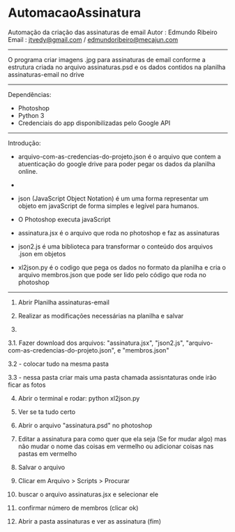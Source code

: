 # AutomacaoAssinatura
Automação da criação das assinaturas de email
Autor : Edmundo Ribeiro 
Email : jtvedy@gmail.com / edmundoribeiro@mecajun.com

------------------------------------------------------------------------------
O programa criar imagens .jpg para assinaturas de email conforme a estrutura 
criada no arquivo assinaturas.psd e os dados contidos na planilha assinaturas-email no drive

------------------------------------------------------------------------------
Dependências:
- Photoshop
- Python 3
- Credenciais do app disponibilizadas pelo Google API

------------------------------------------------------------------------------
Introdução:

- arquivo-com-as-credencias-do-projeto.json é o arquivo que contem 
  a atuenticação do google drive para poder pegar os dados da planilha online.

-
- json (JavaScript Object Notation) é um uma forma representar um objeto
  em javaScript de forma simples e legível para humanos.

- O Photoshop executa javaScript

- assinatura.jsx é o arquivo que roda no photoshop e faz as assinaturas

- json2.js é uma biblioteca para transformar o conteúdo dos arquivos .json em objetos

- xl2json.py é o codigo que pega os dados no formato da planilha e cria o arquivo 
  membros.json que pode ser lido pelo código que roda no photoshop

------------------------------------------------------------------------------


1) Abrir Planilha assinaturas-email

2) Realizar as modificações necessárias na planilha e salvar

3)
  3.1. Fazer download dos arquivos: "assinatura.jsx", "json2.js", "arquivo-com-as-credencias-do-projeto.json",
   e "membros.json"
   
  3.2 - colocar tudo na mesma pasta
  
  3.3 - nessa pasta criar mais uma pasta chamada assisntaturas onde irão ficar as fotos

4) Abrir o terminal e rodar: python xl2json.py

5) Ver se ta tudo certo

6) Abrir o arquivo "assinatura.psd" no photoshop

7) Editar a assinatura para como quer que ela seja (Se for mudar algo)
   mas não mudar o nome das coisas em vermelho ou adicionar coisas nas pastas em vermelho

8) Salvar o arquivo

9) Clicar em Arquivo > Scripts > Procurar

10) buscar o arquivo assinaturas.jsx e selecionar ele

11) confirmar número de membros (clicar ok)

12) Abrir a pasta assinaturas e ver as assinatura (fim)
